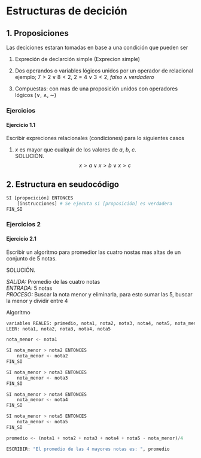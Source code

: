 # Estructuras de decición

## 1. Proposiciones

Las deciciones estaran tomadas en base a una condición
que pueden ser

1. Expreción de declarción simple
    (Exprecion simple)

2. Dos operandos o variables lógicos unidos
por un operador de relacional ejemplo; $7>2 \vee 8<2$, $2=4 \vee 3 < 2$, $falso \wedge verdadero$

3. Compuestas: con mas de una proposición unidos con operadores lógicos ($\vee$, $\wedge$, $\sim$)

### Ejercicios

#### Ejercicio 1.1

Escribir expreciones relacionales (condiciones) para lo siguientes casos

1. $x$ es mayor que cualquir de los valores de $a$, $b$, $c$.  
SOLUCIÓN.
$$x > a \vee x > b \vee x > c$$

## 2. Estructura en seudocódigo

```python
SI [propocición] ENTONCES
    [instrucciones] # Se ejecuta si [proposición] es verdadera
FIN_SI
```

### Ejercicios 2

#### Ejercicio 2.1

Escribir un algoritmo para promedior las cuatro nostas mas altas de un
conjunto de 5 notas.

SOLUCIÓN.

*SALIDA:* Promedio de las cuatro notas  
*ENTRADA:* 5 notas  
*PROCESO:* Buscar la nota menor y eliminarla, para esto sumar las 5, buscar
la menor y dividir entre 4

Algoritmo

```python
variables REALES: primedio, nota1, nota2, nota3, nota4, nota5, nota_menor
LEER: nota1, nota2, nota3, nota4, nota5

nota_menor <- nota1

SI nota_menor > nota2 ENTONCES
    nota_menor <- nota2
FIN_SI

SI nota_menor > nota3 ENTONCES
    nota_menor <- nota3
FIN_SI

SI nota_menor > nota4 ENTONCES
    nota_menor <- nota4
FIN_SI

SI nota_menor > nota5 ENTONCES
    nota_menor <- nota5
FIN_SI

promedio <- (nota1 + nota2 + nota3 + nota4 + nota5 - nota_menor)/4

ESCRIBIR: "El promedio de las 4 mayores notas es: ", promedio
```
